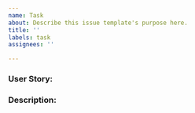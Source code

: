 ```yaml
---
name: Task
about: Describe this issue template's purpose here.
title: ''
labels: task
assignees: ''

---
```


### User Story: 

### Description:
